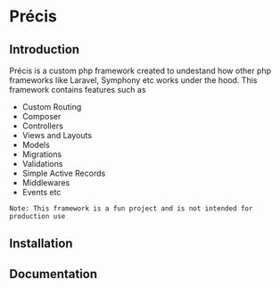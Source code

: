 # Précis

## Introduction 
Précis is a custom php framework created to undestand how other php frameworks like Laravel, Symphony etc works under the hood. This framework contains features such as

- Custom Routing
- Composer
- Controllers
- Views and Layouts
- Models
- Migrations
- Validations
- Simple Active Records
- Middlewares
- Events etc

`Note: This framework is a fun project and is not intended for production use`

## Installation

## Documentation
